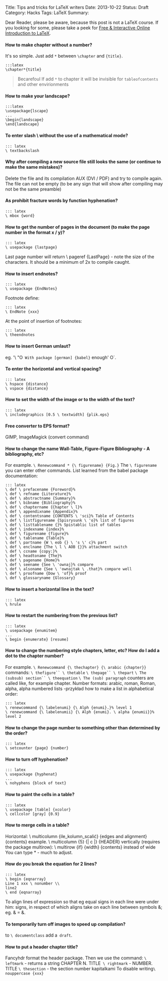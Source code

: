 Title:      Tips and tricks for LaTeX writers
Date:       2013-10-22
Status:     Draft
Category:   Hacks
Tags:       LaTeX
Summary:

Dear Reader, please be aware, because this post is not a LaTeX course. If you looking for some, please take a peek for [Free & Interactive Online Introduction to LaTeX](https://www.overleaf.com/latex/learn/free-online-introduction-to-latex-part-1).


#### How to make chapter without a number?
It's so simple. Just add `*` between `\chapter` and `{title}`.

    :::latex
    \chapter*{title}

> Becarefoul If add `*` to chapter it will be invisible for `tableofcontents` and other envirionments


#### How to make your landscape?

    :::latex
    \usepackage{lscape}
    ...
    \begin{landscape}
    \end{landscape}


#### To enter slash \ without the use of a mathematical mode?

    ::: latex
    \ textbackslash


#### Why after compiling a new source file still looks the same (or continue to make the same mistakes)?

Delete the file and its compilation AUX (DVI / PDF) and try to compile again. The file can not be empty (to be any sign that will show after compiling may not be the same preamble)

#### As prohibit fracture words by function hyphenation?

    ::: latex
    \ mbox {word}


#### How to get the number of pages in the document (to make the page number in the format x / y)?

    ::: latex
    \ usepackage {lastpage}


Last page number will return \ pageref {LastPage} - note the size of the characters. It should be a minimum of 2x to compile caught.

#### How to insert endnotes?

    ::: latex
    \ usepackage {EndNotes}


Footnote define:

    ::: latex
    \ EndNote {xxx}


At the point of insertion of footnotes:

    ::: latex
    \ theendnotes


#### How to insert German umlaut?

eg. '\ "O` With package [german] {babel}` enough' O`.

#### To enter the horizontal and vertical spacing?

    ::: latex
    \ hspace {distance}
    \ vspace {distance}


#### How to set the width of the image or to the width of the text?

    ::: latex
    \ includegraphics [0.5 \ textwidth] {plik.eps}


#### Free converter to EPS format?

GIMP, ImageMagick (convert command)

#### How to change the name Wall-Table, Figure-Figure Bibliography - A bibliography, etc?

For example. `\ Renewcommand * {\ figurename} {Fig.}` The `\ figurename` you can enter other commands. List learned from the babel package documentation:

    ::: latex
    \ def \ prefacename {Foreword}%
    \ def \ refname {Literature}%
    \ def \ abstractname {Summary}%
    \ def \ bibname {Bibliography}%
    \ def \ chaptername {Chapter \ l}%
    \ def \ appendixname {Appendix}%
    \ def \ contentsname {CONTENTS \ 'sci}% Table of Contents
    \ def \ listfigurename {Spisrysunk \ 'o}% list of figures
    \ def \ listtablename {}% Spistablic list of tables
    \ def \ indexname {index}%
    \ def \ figurename {figure}%
    \ def \ tablename {Table}%
    \ def \ partname {W \ eob {} \ 's \' c}% part
    \ def \ enclname {The \ l \ AOB {}}% attachment switch
    \ def \ ccname {copy:}%
    \ def \ headtoname {The}%
    \ def \ pagename {Home}%
    \ def \ seename {See \ 'ownaj}% compare
    \ def \ alsoname {See \ 'ownajtak \ .that}% compare well
    \ def \ proofname {Dow \ 'of}% proof
    \ def \ glossaryname {Glossary}


#### How to insert a horizontal line in the text?

    ::: latex
    \ hrule


#### How to restart the numbering from the previous list?

    ::: latex
    \ usepackage {enumitem}
    ...
    \ begin {enumerate} [resume]


#### How to change the numbering style chapters, letter, etc? How do I add a dot to the chapter number?

For example. `\ Renewcommand {\ thechapter} {\ arabic {chapter}}` commands: `\ thefigure`` \ thetable` `\ thepage`` \ thepart` `\ The (subsub) section`` \ theequation` `\ The (sub) paragraph` counters are called like, for example chapter. Number formats: arabic, roman, Roman, alpha, alpha numbered lists -przykład how to make a list in alphabetical order:

    ::: latex
    \ renewcommand {\ labelenumi} {\ Alph {enumi}.}% level 1
    \ renewcommand {\ labelenumii} {\ Alph {enumi}. \ alpha {enumii}}% level 2


#### How to change the page number to something other than determined by the order?

    ::: latex
    \ setcounter {page} {number}


#### How to turn off hyphenation?

    ::: latex
    \ usepackage {hyphenat}
    ...
    \ nohyphens {block of text}


#### How to paint the cells in a table?

    ::: latex
    \ usepackage [table] {xcolor}
    \ cellcolor [gray] {0.9}


#### How to merge cells in a table?

Horizontal: \ multicolumn {ile_kolumn_scalić} {edges and alignment} {contents} example. \ multicolumn {5} {| c |} {HEADER} vertically (requires the package multirow): \ multirow {if} {width} {contents} instead of wide You can type * - much to adjust.

#### How do you break the equation for 2 lines?

    ::: latex
    \ begin {eqnarray}
    Line 1 xxx \ nonumber \\
    line2
    \ end {eqnarray}


To align lines of expression so that eg equal signs in each line were under him: signs, in respect of which aligns take on each line between symbols &; eg. & = &.

#### To temporarily turn off images to speed up compilation?

to `\ documentclass` add a` draft`.

#### How to put a header chapter title?

Fancyhdr format the header package. Then we use the command: `\ leftmark` - returns a string CHAPTER N. TITLE` \ rightmark` - NUMBER. TITLE `\ thesection` - the section number kapitalkami To disable writing` \ nouppercase {xxx} `









































